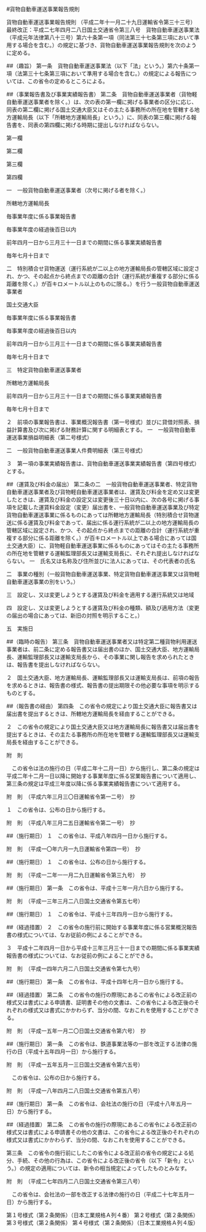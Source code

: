 #貨物自動車運送事業報告規則



貨物自動車運送事業報告規則
（平成二年十一月二十九日運輸省令第三十三号）最終改正：平成二七年四月二八日国土交通省令第三八号　貨物自動車運送事業法（平成元年法律第八十三号）第六十条第一項（同法第三十七条第三項において準用する場合を含む。）の規定に基づき、貨物自動車運送事業報告規則を次のように定める。

##（趣旨）
第一条　貨物自動車運送事業法（以下「法」という。）第六十条第一項（法第三十七条第三項において準用する場合を含む。）の規定による報告については、この省令の定めるところによる。



##（事業報告書及び事業実績報告書）
第二条　貨物自動車運送事業者（貨物軽自動車運送事業者を除く。）は、次の表の第一欄に掲げる事業者の区分に応じ、同表の第二欄に掲げる国土交通大臣又はその主たる事務所の所在地を管轄する地方運輸局長（以下「所轄地方運輸局長」という。）に、同表の第三欄に掲げる報告書を、同表の第四欄に掲げる時期に提出しなければならない。


第一欄

第二欄

第三欄

第四欄




一　一般貨物自動車運送事業者（次号に掲げる者を除く。）

所轄地方運輸局長

毎事業年度に係る事業報告書

毎事業年度の経過後百日以内




前年四月一日から三月三十一日までの期間に係る事業実績報告書

毎年七月十日まで




二　特別積合せ貨物運送（運行系統が二以上の地方運輸局長の管轄区域に設定され、かつ、その起点から終点までの距離の合計（運行系統が重複する部分に係る距離を除く。）が百キロメートル以上のものに限る。）を行う一般貨物自動車運送事業者

国土交通大臣

毎事業年度に係る事業報告書

毎事業年度の経過後百日以内




前年四月一日から三月三十一日までの期間に係る事業実績報告書

毎年七月十日まで




三　特定貨物自動車運送事業者

所轄地方運輸局長

前年四月一日から三月三十一日までの期間に係る事業実績報告書

毎年七月十日まで






２　前項の事業報告書は、事業概況報告書（第一号様式）並びに貸借対照表、損益計算書及び次に掲げる財務計算に関する明細表とする。
一　一般貨物自動車運送事業損益明細表（第二号様式）

二　一般貨物自動車運送事業人件費明細表（第三号様式）


３　第一項の事業実績報告書は、貨物自動車運送事業実績報告書（第四号様式）とする。



##（運賃及び料金の届出）
第二条の二　一般貨物自動車運送事業者、特定貨物自動車運送事業者及び貨物軽自動車運送事業者は、運賃及び料金を定め又は変更したときは、運賃及び料金の設定又は変更後三十日以内に、次の各号に掲げる事項を記載した運賃料金設定（変更）届出書を、一般貨物自動車運送事業及び特定貨物自動車運送事業に係るものにあっては所轄地方運輸局長（特別積合せ貨物運送に係る運賃及び料金であって、届出に係る運行系統が二以上の地方運輸局長の管轄区域に設定され、かつ、その起点から終点までの距離の合計（運行系統が重複する部分に係る距離を除く。）が百キロメートル以上である場合にあっては国土交通大臣）に、貨物軽自動車運送事業に係るものにあってはその主たる事務所の所在地を管轄する運輸監理部長又は運輸支局長に、それぞれ提出しなければならない。
一　氏名又は名称及び住所並びに法人にあっては、その代表者の氏名

二　事業の種別（一般貨物自動車運送事業、特定貨物自動車運送事業又は貨物軽自動車運送事業の別をいう。）

三　設定し、又は変更しようとする運賃及び料金を適用する運行系統又は地域

四　設定し、又は変更しようとする運賃及び料金の種類、額及び適用方法（変更の届出の場合にあっては、新旧の対照を明示すること。）

五　実施日




##（臨時の報告）
第三条　貨物自動車運送事業者又は特定第二種貨物利用運送事業者は、前二条に定める報告書又は届出書のほか、国土交通大臣、地方運輸局長、運輸監理部長又は運輸支局長から、その事業に関し報告を求められたときは、報告書を提出しなければならない。

２　国土交通大臣、地方運輸局長、運輸監理部長又は運輸支局長は、前項の報告を求めるときは、報告書の様式、報告書の提出期限その他必要な事項を明示するものとする。



##（報告書の経由）
第四条　この省令の規定により国土交通大臣に報告書又は届出書を提出するときは、所轄地方運輸局長を経由することができる。

２　この省令の規定により国土交通大臣又は地方運輸局長に報告書又は届出書を提出するときは、その主たる事務所の所在地を管轄する運輸監理部長又は運輸支局長を経由することができる。




附　則


　この省令は法の施行の日（平成二年十二月一日）から施行し、第二条の規定は平成二年十二月一日以降に開始する事業年度に係る営業報告書について適用し、第三条の規定は平成三年度以降に係る事業実績報告書について適用する。


附　則　（平成六年三月三〇日運輸省令第一二号）　抄

１　この省令は、公布の日から施行する。


附　則　（平成八年三月二五日運輸省令第二一号）　抄

##（施行期日）
１　この省令は、平成八年四月一日から施行する。


附　則　（平成一〇年六月一九日運輸省令第四一号）　抄

##（施行期日）
１　この省令は、公布の日から施行する。


附　則　（平成一二年一一月二九日運輸省令第三九号）　抄


##（施行期日）
第一条　この省令は、平成十三年一月六日から施行する。


附　則　（平成一三年三月二八日国土交通省令第五七号）

##（施行期日）
１　この省令は、平成十三年四月一日から施行する。

##（経過措置）
２　この省令の施行前に開始する事業年度に係る営業概況報告書の様式については、なお従前の例によることができる。

３　平成十二年四月一日から平成十三年三月三十一日までの期間に係る事業実績報告書の様式については、なお従前の例によることができる。


附　則　（平成一四年六月二八日国土交通省令第七九号）


##（施行期日）
第一条　この省令は、平成十四年七月一日から施行する。



##（経過措置）
第二条　この省令の施行の際現にあるこの省令による改正前の様式又は書式による申請書、証明書その他の文書は、この省令による改正後のそれぞれの様式又は書式にかかわらず、当分の間、なおこれを使用することができる。


附　則　（平成一五年一月二〇日国土交通省令第六号）　抄


##（施行期日）
第一条　この省令は、鉄道事業法等の一部を改正する法律の施行の日（平成十五年四月一日）から施行する。


附　則　（平成一五年五月一三日国土交通省令第六五号）


　この省令は、公布の日から施行する。


附　則　（平成一八年四月二八日国土交通省令第五八号）


##（施行期日）
第一条　この省令は、会社法の施行の日（平成十八年五月一日）から施行する。



##（経過措置）
第二条　この省令の施行の際現にあるこの省令による改正前の様式又は書式による申請書その他の文書は、この省令による改正後のそれぞれの様式又は書式にかかわらず、当分の間、なおこれを使用することができる。



第三条　この省令の施行前にしたこの省令による改正前の省令の規定による処分、手続、その他の行為は、この省令による改正後の省令（以下「新令」という。）の規定の適用については、新令の相当規定によってしたものとみなす。


附　則　（平成二七年四月二八日国土交通省令第三八号）


　この省令は、会社法の一部を改正する法律の施行の日（平成二十七年五月一日）から施行する。


第１号様式（第２条関係）（日本工業規格Ａ列４番）
第２号様式（第２条関係）
第３号様式（第２条関係）
第４号様式（第２条関係）（日本工業規格Ａ列４版）



